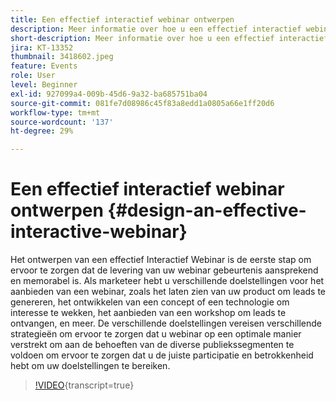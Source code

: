 ```yaml
---
title: Een effectief interactief webinar ontwerpen
description: Meer informatie over hoe u een effectief interactief webinar maakt en ontwerpt
short-description: Meer informatie over hoe u een effectief interactief webinar ontwerpt. Dit is de eerste stap om ervoor te zorgen dat uw webinar-gebeurtenis boeiend en gedenkwaardig is.
jira: KT-13352
thumbnail: 3418602.jpeg
feature: Events
role: User
level: Beginner
exl-id: 927099a4-009b-45d6-9a32-ba685751ba04
source-git-commit: 081fe7d08986c45f83a8edd1a0805a66e1ff20d6
workflow-type: tm+mt
source-wordcount: '137'
ht-degree: 29%

---
```


# Een effectief interactief webinar ontwerpen {#design-an-effective-interactive-webinar}

Het ontwerpen van een effectief Interactief Webinar is de eerste stap om ervoor te zorgen dat de levering van uw webinar gebeurtenis aansprekend en memorabel is. Als marketeer hebt u verschillende doelstellingen voor het aanbieden van een webinar, zoals het laten zien van uw product om leads te genereren, het ontwikkelen van een concept of een technologie om interesse te wekken, het aanbieden van een workshop om leads te ontvangen, en meer. De verschillende doelstellingen vereisen verschillende strategieën om ervoor te zorgen dat u webinar op een optimale manier verstrekt om aan de behoeften van de diverse publiekssegmenten te voldoen om ervoor te zorgen dat u de juiste participatie en betrokkenheid hebt om uw doelstellingen te bereiken.

>[!VIDEO](https://video.tv.adobe.com/v/3418602?quality=12&learn=on){transcript=true}
